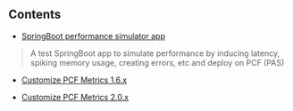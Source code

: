 ## Contents

* [SpringBoot performance simulator app](springboot-app-simulator-doc.md)
> A test SpringBoot app to simulate performance by inducing latency, spiking memory usage, creating errors, etc and deploy on PCF (PAS)

* [Customize PCF Metrics 1.6.x](pas-metrics/customize-pcf-metrics-1-6.md)

* [Customize PCF Metrics 2.0.x](pas-metrics/customize-pcf-metrics-2-0.md)
